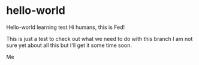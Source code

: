 # hello-world
Hello-world learning test
Hi humans, this is Fed!

This is just a test to check out what we need to do with this branch
I am not sure yet about all this but I'll get it some time soon.

Me
